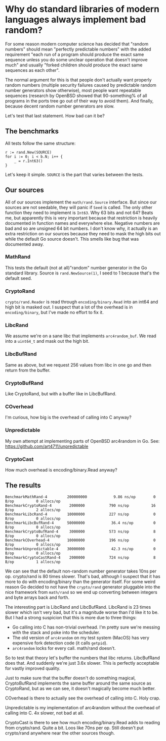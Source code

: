 # Why do standard libraries of modern languages always implement bad random? #

For some reason modern computer science has decided that "random
numbers" should mean "perfectly predictable numbers" with the added
requirement "each run of a program should produce the exact same
sequence unless you do some unclear operation that doesn't improve
much" and usually "forked children should produce the exact same
sequences as each other".

The normal argument for this is that people don't actually want
properly random numbers (multiple security failures caused by
predictable random number generators show otherwise), most people want
repeatable sequences (research by OpenBSD showed that 90-something% of
all programs in the ports tree go out of their way to avoid them). And
finally, because decent random number generators are slow.

Let's test that last statement. How bad can it be?

## The benchmarks ##

All tests follow the same structure:

    r := rand.New(SOURCE)
    for i := 0; i < b.N; i++ {
    	_ = r.Int63()
    }

Let's keep it simple. `SOURCE` is the part that varies between the
tests.

## Our sources ##

All of our sources implement the `math/rand.Source` interface. But
since our sources are not seedable, they will panic if `Seed` is
called. The only other function they need to implement is `Int63`. Why
63 bits and not 64? Beats me, but apparently this is very important
because that restriction is heavily documented in function names and
everywhere else. Negative numbers are bad and so are unsigned 64 bit
numbers. I don't know why, it actually is an extra restriction on our
sources because they need to mask the high bits out while the default
Go source doesn't. This smells like bug that was documented away.

### MathRand ###

This tests the default (not at all)"random" number generator in the Go
standard library. Source is `rand.NewSource(1)`, I seed to 1 because
that's the default seed.

### CryptoRand ###

`crypto/rand.Reader` is read through `encoding/binary.Read` into an
int64 and high bit is masked out. I suspect that a lot of the overhead
is in `encoding/binary`, but I've made no effort to fix it.

### LibcRand ###

We assume we're on a sane libc that implements `arc4random_buf`. We
read into a `uint64_t` and mask out the high bit.

### LibcBufRand ###

Same as above, but we request 256 values from libc in one go and then
return from the buffer.

### CryptoBufRand ###

Like CryptoRand, but with a buffer like in LibcBufRand.

### COverhead ###

I'm curious, how big is the overhead of calling into C anyway?

### Unpredictable ###

My own attempt at implementing parts of OpenBSD arc4random in Go.
See: https://github.com/art4711/unpredictable

### CryptoCast ###

How much overhead is encoding/binary.Read anyway?

## The results ##

    BenchmarkMathRand-4     	200000000	         9.86 ns/op	       0 B/op	       0 allocs/op
    BenchmarkCryptoRand-4   	 2000000	       790 ns/op	      16 B/op	       2 allocs/op
    BenchmarkLibcRand-4     	10000000	       227 ns/op	       0 B/op	       0 allocs/op
    BenchmarkLibcBufRand-4  	50000000	        36.4 ns/op	       0 B/op	       0 allocs/op
    BenchmarkCryptoBufRand-4	 3000000	       573 ns/op	       8 B/op	       0 allocs/op
    BenchmarkCOverhead-4    	10000000	       196 ns/op	       0 B/op	       0 allocs/op
    BenchmarkUnpredictable-4	30000000	        42.3 ns/op	       0 B/op	       0 allocs/op
    BenchmarkCryptoCastRand-4	 2000000	       724 ns/op	       8 B/op	       1 allocs/op

We can see that the default non-random number generator takes 10ns per
op. crypto/rand is 80 times slower. That's bad, although I suspect
that it has more to do with encoding/binary than the generator itself.
For some weird reason Go decided to not have the `crypto/rand`
generator pluggable into the nice framework from `math/rand` so we end
up converting between integers and byte arrays back and forth.

The interesting part is LibcRand and LibcBufRand. LibcRand is 23 times
slower which isn't very bad, but it's a magnitude worse than I'd like
it to be. But I had a strong suspicion that this is more due to three
things:

 - Go calling into C has non-trivial overhead. I'm pretty sure we're
   messing with the stack and poke into the scheduler.
 - The old version of `arc4random` on my test system (MacOS) has
   very expensive fork detection code (it calls `getpid`).
 - `arc4random` locks for every call. math/rand doesn't.

So to test that theory let's buffer the numbers that libc returns.
LibcBufRand does that. And suddenly we're just 3.6x slower. This is
perfectly acceptable for vastly improved quality.

Just to make sure that the buffer doesn't do something magical,
CryptoBufRand implements the same buffer around the same source as
CryptoRand, but as we can see, it doesn't magically become much
better.

COverhead is there to actually see the overhead of calling into
C. Holy crap.

Unpredictable is my implementation of arc4random without the
overhead of calling into C. 4x slower, not bad at all.

CryptoCast is there to see how much encoding/binary.Read adds to
reading from crypto/rand. Quite a bit. Loos like 70ns per op. Still
doesn't put crypto/rand anywhere near the other sources though.
